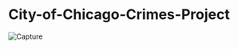 # City-of-Chicago-Crimes-Project
![Capture](https://github.com/TaylorTS/City-of-Chicago-Crimes-Project/assets/99664400/82abcdd1-6477-4cc1-ac61-2b1e5fe5c3e4)
